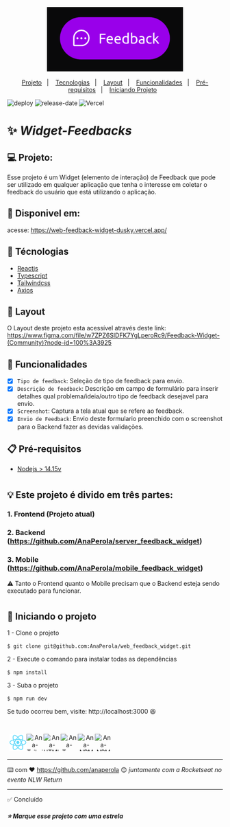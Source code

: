 <div align="center">
  <img height="150em" src="./assets/new.png" />
</div>

<p align="center">
  <a href="#-projeto">Projeto</a>&nbsp;&nbsp;&nbsp;|&nbsp;&nbsp;&nbsp;
  <a href="#-técnologias">Tecnologias</a>&nbsp;&nbsp;&nbsp;|&nbsp;&nbsp;&nbsp;
  <a href="#-layout">Layout</a>&nbsp;&nbsp;&nbsp;|&nbsp;&nbsp;&nbsp;
  <a href="#-funcionalidades">Funcionalidades</a>&nbsp;&nbsp;&nbsp;|&nbsp;&nbsp;&nbsp;
  <a href="#-pré-requisitos">Pré-requisitos</a>&nbsp;&nbsp;&nbsp;|&nbsp;&nbsp;&nbsp;
  <a href="#-iniciando-o-projeto">Iniciando Projeto</a>&nbsp;&nbsp;&nbsp;
</p>

  ![deploy](https://img.shields.io/static/v1?label=state&message=production&color=green)
  ![release-date](https://img.shields.io/static/v1?label=release-date&message=May-2022&color=orange)
  ![Vercel](https://vercelbadge.vercel.app/api/anaperola/web_feedback_widget)

# ✨ *Widget-Feedbacks*

## 💻 Projeto:

Esse projeto é um Widget (elemento de interação) de Feedback que pode ser utilizado em qualquer aplicação que tenha o interesse em coletar o feedback do usuário que está utilizando o aplicação.

## 🔗 Disponivel em:

acesse: https://web-feedback-widget-dusky.vercel.app/

## 🚀 Técnologias

- [Reactjs](https://pt-br.reactjs.org/)
- [Typescript](https://www.typescriptlang.org/)
- [Tailwindcss](https://tailwindcss.com/)
- [Axios](https://axios-http.com/ptbr/docs/intro)

## 🔖 Layout

O Layout deste projeto esta acessível através deste link: https://www.figma.com/file/w7ZPZ6SlDFK7YgLperoRc9/Feedback-Widget-(Community)?node-id=100%3A3925 

## 🔨 Funcionalidades

- [X] `Tipo de feedback`: Seleção de tipo de feedback para envio.
- [X] `Descrição de feedback`: Descrição em campo de formulário para inserir detalhes qual problema/ideia/outro tipo de feedback desejavel para envio.
- [X] `Screenshot`: Captura a tela atual que se refere ao feedback.
- [X] `Envio de Feedback`: Envio deste formulario preenchido com o screenshot para o Backend fazer as devidas validações.

## 📋 Pré-requisitos

- [Nodejs > 14.15v](https://nodejs.org/en/)

#

## 💡 Este projeto é divido em três partes:

### 1. Frontend (Projeto atual)
### 2. Backend (https://github.com/AnaPerola/server_feedback_widget)
### 3. Mobile (https://github.com/AnaPerola/mobile_feedback_widget)


⚠️ Tanto o Frontend quanto o Mobile precisam que o Backend esteja sendo executado para funcionar.

#

## 🔧 Iniciando o projeto

1 - Clone o projeto
```console
$ git clone git@github.com:AnaPerola/web_feedback_widget.git
```
2 - Execute o comando para instalar todas as dependências
```console
$ npm install
```
3 - Suba o projeto 
```console
$ npm run dev
```

Se tudo ocorreu bem, visite: http://localhost:3000 😆

#

<div align="center" style="display:flex; padding:5px; ">
  <img 
    alt="Ana-React" 
    style="height:40px; width:40px;"
    src="https://raw.githubusercontent.com/devicons/devicon/master/icons/react/react-original.svg"
  >
  <img 
    alt="Ana-Tailwindcss"
    style="height:40px; width:40px;" src="https://cdn.jsdelivr.net/gh/devicons/devicon/icons/tailwindcss/tailwindcss-plain.svg" 
  />
  <img
    alt="Ana-HTML5"
    style="height:40px; width:40px;"
    src="https://cdn.jsdelivr.net/gh/devicons/devicon/icons/html5/html5-original.svg" 
  />
  <img 
    alt="Ana-Typescrit"
    style="height:40px; width:40px;"
    src="https://cdn.jsdelivr.net/gh/devicons/devicon/icons/typescript/typescript-original.svg" 
  />
  <img
    alt="Ana-NPM"
    style="height:40px; width:40px;"
    src="https://cdn.jsdelivr.net/gh/devicons/devicon/icons/npm/npm-original-wordmark.svg" 
  />
  <img
    alt="Ana-NPM"
    style="height:40px; width:40px;"
    src="https://user-images.githubusercontent.com/43313420/105883616-57dbeb00-6007-11eb-9df2-de0e2a42655c.png" 
  />
</div>          

---
⌨️ com ❤️ https://github.com/anaperola 😊
_juntamente com a Rocketseat no evento *NLW Return*_

---
 ✅ Concluído
##### ⭐ Marque esse projeto com uma estrela
